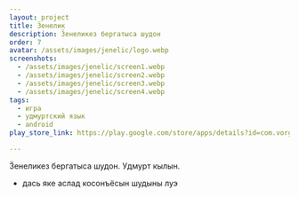 ```yaml
---
layout: project
title: Ӟенелик
description: Ӟенеликез бергатыса шудон
order: 7
avatar: /assets/images/jenelic/logo.webp
screenshots:
  - /assets/images/jenelic/screen1.webp
  - /assets/images/jenelic/screen2.webp
  - /assets/images/jenelic/screen3.webp
  - /assets/images/jenelic/screen4.webp
tags:
  - игра
  - удмуртский язык
  - android
play_store_link: https://play.google.com/store/apps/details?id=com.vorgoron.udm_alias

---
```


Ӟенеликез бергатыса шудон. Удмурт кылын.
- дась яке аслад косонъёсын шудыны луэ